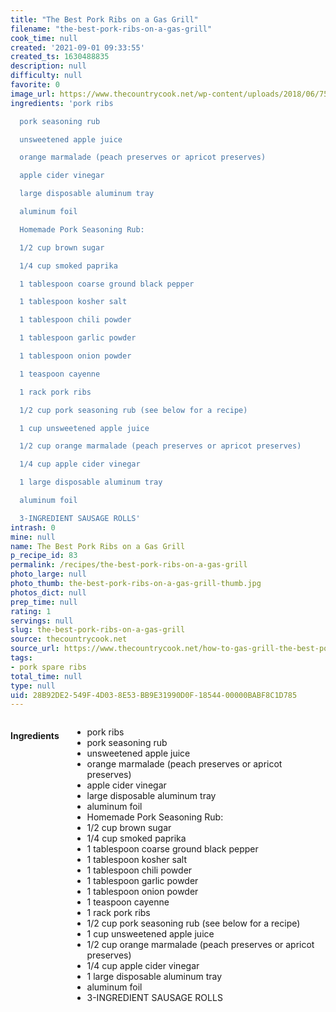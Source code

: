 ```yaml
---
title: "The Best Pork Ribs on a Gas Grill"
filename: "the-best-pork-ribs-on-a-gas-grill"
cook_time: null
created: '2021-09-01 09:33:55'
created_ts: 1630488835
description: null
difficulty: null
favorite: 0
image_url: https://www.thecountrycook.net/wp-content/uploads/2018/06/7583901920_IMG_8812.jpg
ingredients: 'pork ribs

  pork seasoning rub

  unsweetened apple juice

  orange marmalade (peach preserves or apricot preserves)

  apple cider vinegar

  large disposable aluminum tray

  aluminum foil

  Homemade Pork Seasoning Rub:

  1/2 cup brown sugar

  1/4 cup smoked paprika

  1 tablespoon coarse ground black pepper

  1 tablespoon kosher salt

  1 tablespoon chili powder

  1 tablespoon garlic powder

  1 tablespoon onion powder

  1 teaspoon cayenne

  1 rack pork ribs

  1/2 cup pork seasoning rub (see below for a recipe)

  1 cup unsweetened apple juice

  1/2 cup orange marmalade (peach preserves or apricot preserves)

  1/4 cup apple cider vinegar

  1 large disposable aluminum tray

  aluminum foil

  3-INGREDIENT SAUSAGE ROLLS'
intrash: 0
mine: null
name: The Best Pork Ribs on a Gas Grill
p_recipe_id: 83
permalink: /recipes/the-best-pork-ribs-on-a-gas-grill
photo_large: null
photo_thumb: the-best-pork-ribs-on-a-gas-grill-thumb.jpg
photos_dict: null
prep_time: null
rating: 1
servings: null
slug: the-best-pork-ribs-on-a-gas-grill
source: thecountrycook.net
source_url: https://www.thecountrycook.net/how-to-gas-grill-the-best-pork-ribs-easy-method/
tags:
- pork spare ribs
total_time: null
type: null
uid: 28B92DE2-549F-4D03-8E53-BB9E31990D0F-18544-00000BABF8C1D785
---
```

<div class="large-8 medium-7 columns" id="writeup">	</div><!-- #writeup -->
</div><!-- #row-one -->
<div class="row" id="row-two">	<div class="medium-4 small-5 columns" id="ingredients"><h4>Ingredients</h4><div class="box box-ingredients content"><ul>
<li>pork ribs</li>
<li>pork seasoning rub</li>
<li>unsweetened apple juice</li>
<li>orange marmalade (peach preserves or apricot preserves)</li>
<li>apple cider vinegar</li>
<li>large disposable aluminum tray</li>
<li>aluminum foil</li>
<li>Homemade Pork Seasoning Rub:</li>
<li>1/2 cup brown sugar</li>
<li>1/4 cup smoked paprika</li>
<li>1 tablespoon coarse ground black pepper</li>
<li>1 tablespoon kosher salt</li>
<li>1 tablespoon chili powder</li>
<li>1 tablespoon garlic powder</li>
<li>1 tablespoon onion powder</li>
<li>1 teaspoon cayenne</li>
<li>1 rack pork ribs</li>
<li>1/2 cup pork seasoning rub (see below for a recipe)</li>
<li>1 cup unsweetened apple juice</li>
<li>1/2 cup orange marmalade (peach preserves or apricot preserves)</li>
<li>1/4 cup apple cider vinegar</li>
<li>1 large disposable aluminum tray</li>
<li>aluminum foil</li>
<li>3-INGREDIENT SAUSAGE ROLLS</li>
</ul>
</div>	</div>	<div class="medium-6 small-7 columns" id="directions">	</div>